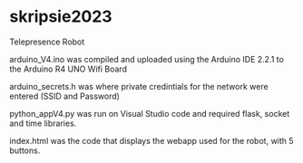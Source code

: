 # skripsie2023
Telepresence Robot

arduino_V4.ino was compiled and uploaded using the Arduino IDE 2.2.1 to the Arduino R4 UNO Wifi Board

arduino_secrets.h was where private credintials for the network were entered (SSID and Password)

python_appV4.py was run on Visual Studio code and required flask, socket and time libraries.

index.html was the code that displays the webapp used for the robot, with 5 buttons.
